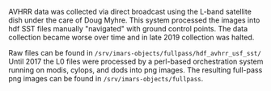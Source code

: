 AVHRR data was collected via direct broadcast using the L-band satellite dish under the care of Doug Myhre.
This system processed the images into hdf SST files manually "navigated" with ground control points.
The data collection became worse over time and in late 2019 collection was halted.

Raw files can be found in `/srv/imars-objects/fullpass/hdf_avhrr_usf_sst/`
Until 2017 the L0 files were processed by a perl-based orchestration system running on modis, cylops, and dods into png images.
The resulting full-pass png images can be found in `/srv/imars-objects/fullpass`.

